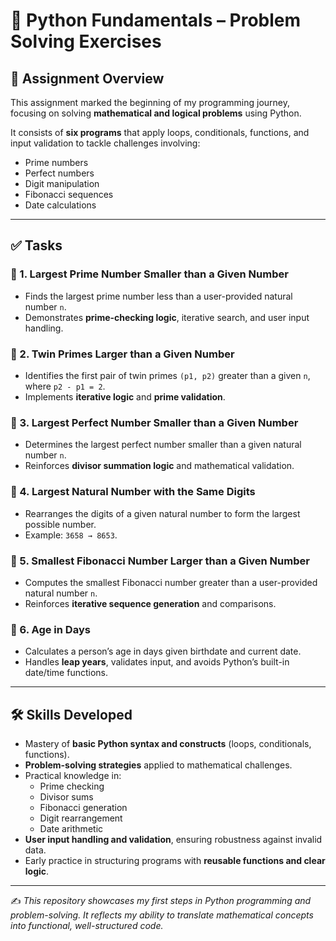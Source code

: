 # 🐍 Python Fundamentals – Problem Solving Exercises

## 📘 Assignment Overview  
This assignment marked the beginning of my programming journey, focusing on solving **mathematical and logical problems** using Python.  

It consists of **six programs** that apply loops, conditionals, functions, and input validation to tackle challenges involving:  
- Prime numbers  
- Perfect numbers  
- Digit manipulation  
- Fibonacci sequences  
- Date calculations  

---

## ✅ Tasks  

### 🔹 1. Largest Prime Number Smaller than a Given Number 
- Finds the largest prime number less than a user-provided natural number `n`.  
- Demonstrates **prime-checking logic**, iterative search, and user input handling.  

### 🔹 2. Twin Primes Larger than a Given Number 
- Identifies the first pair of twin primes `(p1, p2)` greater than a given `n`, where `p2 - p1 = 2`.  
- Implements **iterative logic** and **prime validation**.  

### 🔹 3. Largest Perfect Number Smaller than a Given Number  
- Determines the largest perfect number smaller than a given natural number `n`.  
- Reinforces **divisor summation logic** and mathematical validation.  

### 🔹 4. Largest Natural Number with the Same Digits
- Rearranges the digits of a given natural number to form the largest possible number.  
- Example: `3658 → 8653`.  

### 🔹 5. Smallest Fibonacci Number Larger than a Given Number
- Computes the smallest Fibonacci number greater than a user-provided natural number `n`.  
- Reinforces **iterative sequence generation** and comparisons.  

### 🔹 6. Age in Days  
- Calculates a person’s age in days given birthdate and current date.  
- Handles **leap years**, validates input, and avoids Python’s built-in date/time functions.  

---

## 🛠️ Skills Developed  

- Mastery of **basic Python syntax and constructs** (loops, conditionals, functions).  
- **Problem-solving strategies** applied to mathematical challenges.  
- Practical knowledge in:  
  - Prime checking  
  - Divisor sums  
  - Fibonacci generation  
  - Digit rearrangement  
  - Date arithmetic  
- **User input handling and validation**, ensuring robustness against invalid data.  
- Early practice in structuring programs with **reusable functions and clear logic**.  

---

✍️ *This repository showcases my first steps in Python programming and problem-solving. It reflects my ability to translate mathematical concepts into functional, well-structured code.*  

